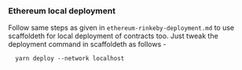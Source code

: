 ### Ethereum local deployment

Follow same steps as given in `ethereum-rinkeby-deployment.md` to use scaffoldeth for local deployment of contracts too. Just tweak the deployment command in scaffoldeth as follows -
```
  yarn deploy --network localhost
``` 